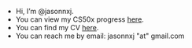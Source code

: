 - Hi, I’m @jasonnxj.
- You can view my CS50x progress [here]().
- You can find my CV [here](https://drive.google.com/file/d/1_2KsF0Axnv1s1lqChJ3OufaY0GrO-y5e/view?usp=sharing).
- You can reach me by email: jasonnxj "at" gmail.com

<!---
jasonnxj/jasonnxj is a ✨ special ✨ repository because its `README.md` (this file) appears on your GitHub profile.
You can click the Preview link to take a look at your changes.
--->
